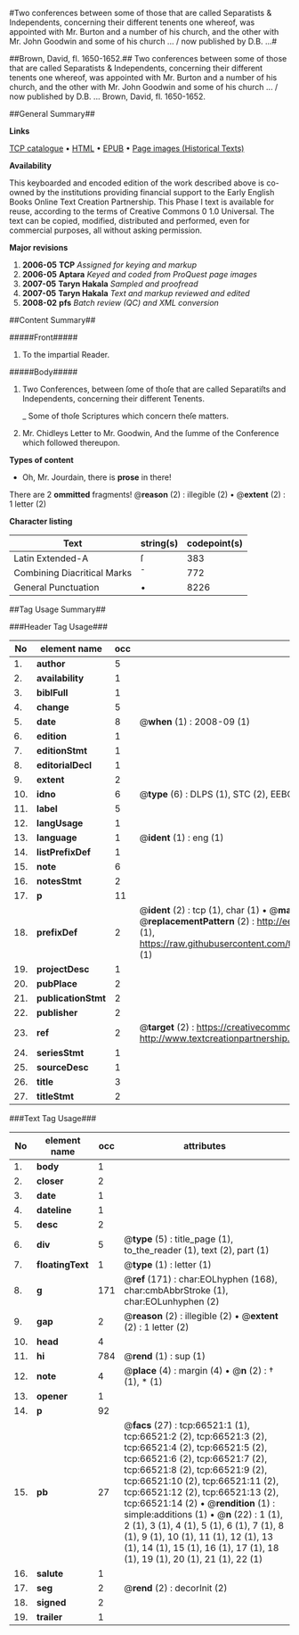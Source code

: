 #Two conferences between some of those that are called Separatists & Independents, concerning their different tenents one whereof, was appointed with Mr. Burton and a number of his church, and the other with Mr. John Goodwin and some of his church ... / now published by D.B. ...#

##Brown, David, fl. 1650-1652.##
Two conferences between some of those that are called Separatists & Independents, concerning their different tenents one whereof, was appointed with Mr. Burton and a number of his church, and the other with Mr. John Goodwin and some of his church ... / now published by D.B. ...
Brown, David, fl. 1650-1652.

##General Summary##

**Links**

[TCP catalogue](http://www.ota.ox.ac.uk/tcp/)  • 
[HTML](http://tei.it.ox.ac.uk/tcp/Texts-HTML/free/A29/A29739.html)  • 
[EPUB](http://tei.it.ox.ac.uk/tcp/Texts-EPUB/free/A29/A29739.epub) • 
[Page images (Historical Texts)](https://data.historicaltexts.jisc.ac.uk/view?pubId=eebo-12733750e&pageId=eebo-12733750e-66521-1)

**Availability**

This keyboarded and encoded edition of the
	       work described above is co-owned by the institutions
	       providing financial support to the Early English Books
	       Online Text Creation Partnership. This Phase I text is
	       available for reuse, according to the terms of Creative
	       Commons 0 1.0 Universal. The text can be copied,
	       modified, distributed and performed, even for
	       commercial purposes, all without asking permission.

**Major revisions**

1. __2006-05__ __TCP__ *Assigned for keying and markup*
1. __2006-05__ __Aptara__ *Keyed and coded from ProQuest page images*
1. __2007-05__ __Taryn Hakala__ *Sampled and proofread*
1. __2007-05__ __Taryn Hakala__ *Text and markup reviewed and edited*
1. __2008-02__ __pfs__ *Batch review (QC) and XML conversion*

##Content Summary##

#####Front#####

1. To the impartial Reader.

#####Body#####

1. Two Conferences, between ſome
of thoſe that are called Separatiſts and
Independents, concerning their different
Tenents.

    _ Some of thoſe Scriptures which concern theſe matters.

1. Mr. Chidleys Letter to Mr. Goodwin,
And the ſumme of the Conference which followed
thereupon.

**Types of content**

  * Oh, Mr. Jourdain, there is **prose** in there!

There are 2 **ommitted** fragments! 
 @__reason__ (2) : illegible (2)  •  @__extent__ (2) : 1 letter (2)

**Character listing**


|Text|string(s)|codepoint(s)|
|---|---|---|
|Latin Extended-A|ſ|383|
|Combining             Diacritical Marks|̄|772|
|General Punctuation|•|8226|

##Tag Usage Summary##

###Header Tag Usage###

|No|element name|occ|attributes|
|---|---|---|---|
|1.|__author__|5||
|2.|__availability__|1||
|3.|__biblFull__|1||
|4.|__change__|5||
|5.|__date__|8| @__when__ (1) : 2008-09 (1)|
|6.|__edition__|1||
|7.|__editionStmt__|1||
|8.|__editorialDecl__|1||
|9.|__extent__|2||
|10.|__idno__|6| @__type__ (6) : DLPS (1), STC (2), EEBO-CITATION (1), OCLC (1), VID (1)|
|11.|__label__|5||
|12.|__langUsage__|1||
|13.|__language__|1| @__ident__ (1) : eng (1)|
|14.|__listPrefixDef__|1||
|15.|__note__|6||
|16.|__notesStmt__|2||
|17.|__p__|11||
|18.|__prefixDef__|2| @__ident__ (2) : tcp (1), char (1)  •  @__matchPattern__ (2) : ([0-9\-]+):([0-9IVX]+) (1), (.+) (1)  •  @__replacementPattern__ (2) : http://eebo.chadwyck.com/downloadtiff?vid=$1&page=$2 (1), https://raw.githubusercontent.com/textcreationpartnership/Texts/master/tcpchars.xml#$1 (1)|
|19.|__projectDesc__|1||
|20.|__pubPlace__|2||
|21.|__publicationStmt__|2||
|22.|__publisher__|2||
|23.|__ref__|2| @__target__ (2) : https://creativecommons.org/publicdomain/zero/1.0/ (1), http://www.textcreationpartnership.org/docs/. (1)|
|24.|__seriesStmt__|1||
|25.|__sourceDesc__|1||
|26.|__title__|3||
|27.|__titleStmt__|2||


###Text Tag Usage###

|No|element name|occ|attributes|
|---|---|---|---|
|1.|__body__|1||
|2.|__closer__|2||
|3.|__date__|1||
|4.|__dateline__|1||
|5.|__desc__|2||
|6.|__div__|5| @__type__ (5) : title_page (1), to_the_reader (1), text (2), part (1)|
|7.|__floatingText__|1| @__type__ (1) : letter (1)|
|8.|__g__|171| @__ref__ (171) : char:EOLhyphen (168), char:cmbAbbrStroke (1), char:EOLunhyphen (2)|
|9.|__gap__|2| @__reason__ (2) : illegible (2)  •  @__extent__ (2) : 1 letter (2)|
|10.|__head__|4||
|11.|__hi__|784| @__rend__ (1) : sup (1)|
|12.|__note__|4| @__place__ (4) : margin (4)  •  @__n__ (2) : † (1), * (1)|
|13.|__opener__|1||
|14.|__p__|92||
|15.|__pb__|27| @__facs__ (27) : tcp:66521:1 (1), tcp:66521:2 (2), tcp:66521:3 (2), tcp:66521:4 (2), tcp:66521:5 (2), tcp:66521:6 (2), tcp:66521:7 (2), tcp:66521:8 (2), tcp:66521:9 (2), tcp:66521:10 (2), tcp:66521:11 (2), tcp:66521:12 (2), tcp:66521:13 (2), tcp:66521:14 (2)  •  @__rendition__ (1) : simple:additions (1)  •  @__n__ (22) : 1 (1), 2 (1), 3 (1), 4 (1), 5 (1), 6 (1), 7 (1), 8 (1), 9 (1), 10 (1), 11 (1), 12 (1), 13 (1), 14 (1), 15 (1), 16 (1), 17 (1), 18 (1), 19 (1), 20 (1), 21 (1), 22 (1)|
|16.|__salute__|1||
|17.|__seg__|2| @__rend__ (2) : decorInit (2)|
|18.|__signed__|2||
|19.|__trailer__|1||
